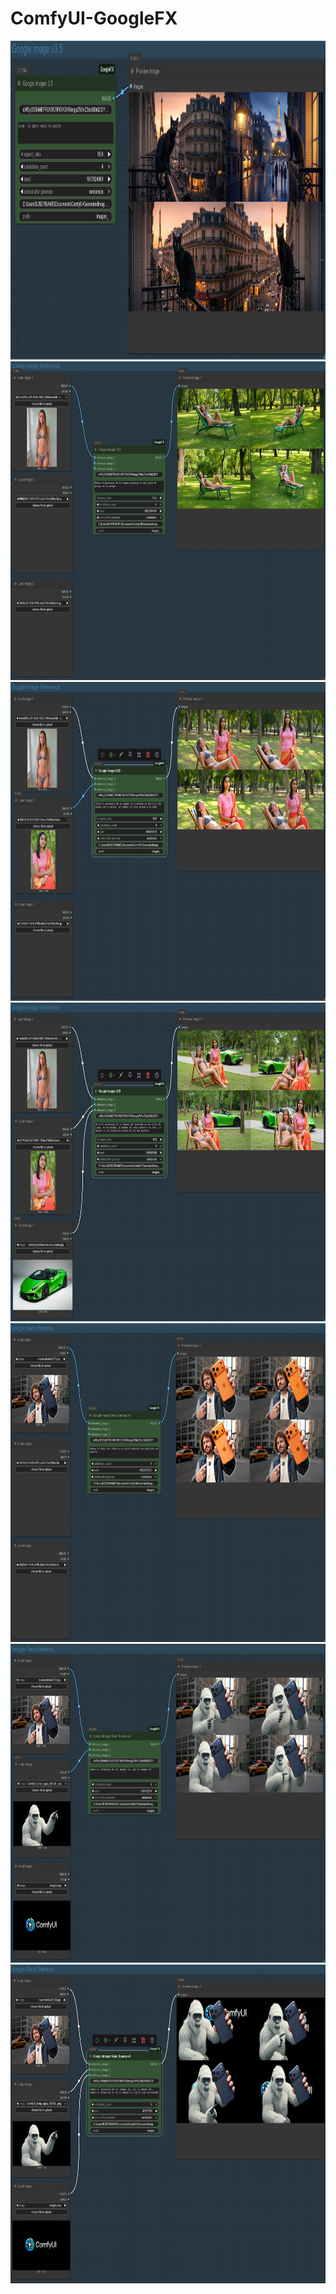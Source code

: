 # ComfyUI-GoogleFX


<img width="1502" height="510" alt="image" src="https://raw.githubusercontent.com/systemaiofinterest-wq/ComfyUI-GoogleFX/refs/heads/main/google_image_3.5.png" />



<img width="1502" height="510" alt="image" src="https://raw.githubusercontent.com/systemaiofinterest-wq/ComfyUI-GoogleFX/refs/heads/main/google_image_reference_1.png" />

<img width="1502" height="510" alt="image" src="https://raw.githubusercontent.com/systemaiofinterest-wq/ComfyUI-GoogleFX/refs/heads/main/google_image_reference_2.png" />

<img width="1502" height="510" alt="image" src="https://raw.githubusercontent.com/systemaiofinterest-wq/ComfyUI-GoogleFX/refs/heads/main/google_image_reference_3.png" />




<img width="1502" height="510" alt="image" src="https://raw.githubusercontent.com/systemaiofinterest-wq/ComfyUI-GoogleFX/refs/heads/main/Google_Nano_Banana__image_1.png" />

<img width="1502" height="510" alt="image" src="https://raw.githubusercontent.com/systemaiofinterest-wq/ComfyUI-GoogleFX/refs/heads/main/Google_Nano_Banana__image_2.png" />

<img width="1502" height="510" alt="image" src="https://raw.githubusercontent.com/systemaiofinterest-wq/ComfyUI-GoogleFX/refs/heads/main/Google_Nano_Banana__image_3.png" />
